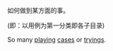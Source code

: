 
如何做到某方面的事。

(即：以用例为第一分类即各子目录)

So many [playing][playings] [cases][cases] or [tryings][tryings].

[playings]: for://dev.demo
[cases]: for://ops.demo
[tryings]: for://test.try
